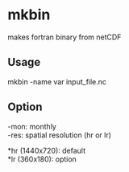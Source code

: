 # mkbin
makes fortran binary from netCDF

## Usage
mkbin -name var  input_file.nc

## Option
-mon: monthly  
-res: spatial resolution (hr or lr)  
    
*hr (1440x720): default  
*lr (360x180): option  
